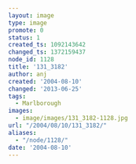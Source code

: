 ```yaml
---
layout: image
type: image
promote: 0
status: 1
created_ts: 1092143642
changed_ts: 1372159437
node_id: 1128
title: '131_3182'
author: anj
created: '2004-08-10'
changed: '2013-06-25'
tags:
  - Marlborough
images:
  - image/images/131_3182-1128.jpg
url: "/2004/08/10/131_3182/"
aliases:
  - "/node/1128/"
date: '2004-08-10'
---
```


